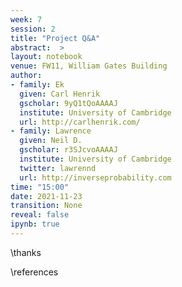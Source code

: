 ```yaml
---
week: 7
session: 2
title: "Project Q&A"
abstract:  >
layout: notebook
venue: FW11, William Gates Building
author:
- family: Ek
  given: Carl Henrik
  gscholar: 9yQ1tQoAAAAJ
  institute: University of Cambridge
  url: http://carlhenrik.com/
- family: Lawrence
  given: Neil D.
  gscholar: r3SJcvoAAAAJ
  institute: University of Cambridge
  twitter: lawrennd
  url: http://inverseprobability.com
time: "15:00"
date: 2021-11-23
transition: None
reveal: false
ipynb: true
---
```

 

\thanks

\references
